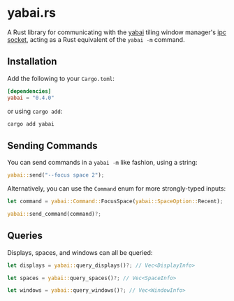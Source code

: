 # yabai.rs

A Rust library for communicating with the [yabai](https://github.com/koekeishiya/yabai) tiling window manager's [ipc socket](https://github.com/koekeishiya/yabai/wiki/Commands#message-passing-interface), acting as a Rust equivalent of the `yabai -m` command.

## Installation

Add the following to your `Cargo.toml`:

```toml
[dependencies]
yabai = "0.4.0"
```

or using `cargo add`:

```sh
cargo add yabai
```

## Sending Commands

You can send commands in a `yabai -m` like fashion, using a string:

```rust
yabai::send("--focus space 2");
```

Alternatively, you can use the `Command` enum for more strongly-typed inputs:

```rust
let command = yabai::Command::FocusSpace(yabai::SpaceOption::Recent);

yabai::send_command(command)?;
```

## Queries

Displays, spaces, and windows can all be queried:

```rust
let displays = yabai::query_displays()?; // Vec<DisplayInfo>

let spaces = yabai::query_spaces()?; // Vec<SpaceInfo>

let windows = yabai::query_windows()?; // Vec<WindowInfo>
```
